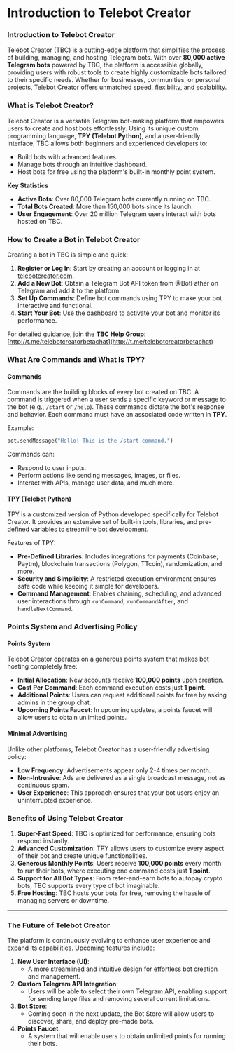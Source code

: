 # Introduction to Telebot Creator

### **Introduction to Telebot Creator**

Telebot Creator (TBC) is a cutting-edge platform that simplifies the process of building, managing, and hosting Telegram bots. With over **80,000 active Telegram bots** powered by TBC, the platform is accessible globally, providing users with robust tools to create highly customizable bots tailored to their specific needs. Whether for businesses, communities, or personal projects, Telebot Creator offers unmatched speed, flexibility, and scalability.

### **What is Telebot Creator?**

Telebot Creator is a versatile Telegram bot-making platform that empowers users to create and host bots effortlessly. Using its unique custom programming language, **TPY (Telebot Python)**, and a user-friendly interface, TBC allows both beginners and experienced developers to:

* Build bots with advanced features.
* Manage bots through an intuitive dashboard.
* Host bots for free using the platform's built-in monthly point system.

**Key Statistics**

* **Active Bots**: Over 80,000 Telegram bots currently running on TBC.
* **Total Bots Created**: More than 150,000 bots since its launch.
* **User Engagement**: Over 20 million Telegram users interact with bots hosted on TBC.

### **How to Create a Bot in Telebot Creator**

Creating a bot in TBC is simple and quick:

1. **Register or Log In**: Start by creating an account or logging in at [telebotcreator.com](http://telebotcreator.com/).
2. **Add a New Bot**: Obtain a Telegram Bot API token from @BotFather on Telegram and add it to the platform.
3. **Set Up Commands**: Define bot commands using TPY to make your bot interactive and functional.
4. **Start Your Bot**: Use the dashboard to activate your bot and monitor its performance.

For detailed guidance, join the **TBC Help Group**: [http://t.me/telebotcreatorbetachat](http://t.me/telebotcreatorbetachat)

### **What Are Commands and What Is TPY?**

#### **Commands**

Commands are the building blocks of every bot created on TBC. A command is triggered when a user sends a specific keyword or message to the bot (e.g., `/start` or `/help`). These commands dictate the bot's response and behavior. Each command must have an associated code written in **TPY**.

Example:

```python
bot.sendMessage("Hello! This is the /start command.")
```

Commands can:

* Respond to user inputs.
* Perform actions like sending messages, images, or files.
* Interact with APIs, manage user data, and much more.

#### **TPY (Telebot Python)**

TPY is a customized version of Python developed specifically for Telebot Creator. It provides an extensive set of built-in tools, libraries, and pre-defined variables to streamline bot development.

Features of TPY:

* **Pre-Defined Libraries**: Includes integrations for payments (Coinbase, Paytm), blockchain transactions (Polygon, TTcoin), randomization, and more.
* **Security and Simplicity**: A restricted execution environment ensures safe code while keeping it simple for developers.
* **Command Management**: Enables chaining, scheduling, and advanced user interactions through `runCommand`, `runCommandAfter`, and `handleNextCommand`.

### **Points System and Advertising Policy**

#### **Points System**

Telebot Creator operates on a generous points system that makes bot hosting completely free:

* **Initial Allocation**: New accounts receive **100,000 points** upon creation.
* **Cost Per Command**: Each command execution costs just **1 point**.
* **Additional Points**: Users can request additional points for free by asking admins in the group chat.
* **Upcoming Points Faucet**: In upcoming updates, a points faucet will allow users to obtain unlimited points.

#### **Minimal Advertising**

Unlike other platforms, Telebot Creator has a user-friendly advertising policy:

* **Low Frequency**: Advertisements appear only 2-4 times per month.
* **Non-Intrusive**: Ads are delivered as a single broadcast message, not as continuous spam.
* **User Experience**: This approach ensures that your bot users enjoy an uninterrupted experience.

### **Benefits of Using Telebot Creator**

1. **Super-Fast Speed**: TBC is optimized for performance, ensuring bots respond instantly.
2. **Advanced Customization**: TPY allows users to customize every aspect of their bot and create unique functionalities.
3. **Generous Monthly Points**: Users receive **100,000 points** every month to run their bots, where executing one command costs just **1 point**.
4. **Support for All Bot Types**: From refer-and-earn bots to autopay crypto bots, TBC supports every type of bot imaginable.
5. **Free Hosting**: TBC hosts your bots for free, removing the hassle of managing servers or downtime.

***

### **The Future of Telebot Creator**

The platform is continuously evolving to enhance user experience and expand its capabilities. Upcoming features include:

1. **New User Interface (UI)**:
   * A more streamlined and intuitive design for effortless bot creation and management.
2. **Custom Telegram API Integration**:
   * Users will be able to select their own Telegram API, enabling support for sending large files and removing several current limitations.
3. **Bot Store**:
   * Coming soon in the next update, the Bot Store will allow users to discover, share, and deploy pre-made bots.
4. **Points Faucet**:
   * A system that will enable users to obtain unlimited points for running their bots.
